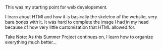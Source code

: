 This was my starting point for web developement.

I learn about HTMl and how it is basically the skeleton of the website, very bare bones with it.
It was hard to complete the image I had in my head because of how very little customization that HTML allowed for.

Take Note: As this Summer Project continues on, I learn how to organize everything much better...
